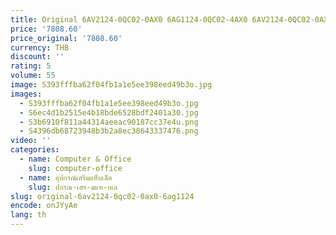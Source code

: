```yaml
---
title: Original 6AV2124-0QC02-0AX0 6AG1124-0QC02-4AX0 6AV2124-0QC02-0AX1 TP1500 COMFORTจอแสดงผลLCDหน้าจอสัมผัส (ทดสอบก่อนจัดส่ง)
price: '7808.60'
price_original: '7808.60'
currency: THB
discount: ''
rating: 5
volume: 55
image: S393fffba62f04fb1a1e5ee398eed49b3o.jpg
images:
  - S393fffba62f04fb1a1e5ee398eed49b3o.jpg
  - S6ec4d1b2515e4b18bde6528bdf2401a30.jpg
  - S3b6910f811a44314aeeac90187cc37e4u.png
  - S4396db68723948b3b2a8ec38643337476.png
video: ''
categories:
  - name: Computer & Office
    slug: computer-office
  - name: อุปกรณ์เสริมแท็บเล็ต
    slug: ปกรณ-เสร-มแท-บเล
slug: original-6av2124-0qc02-0ax0-6ag1124
encode: onJYyAe
lang: th
---
```

  